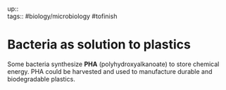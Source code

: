 up::  
tags:: #biology/microbiology   #tofinish 

# Bacteria as solution to plastics

Some bacteria synthesize **PHA** (polyhydroxyalkanoate) to store chemical energy. PHA could be harvested and used to manufacture durable and biodegradable plastics.